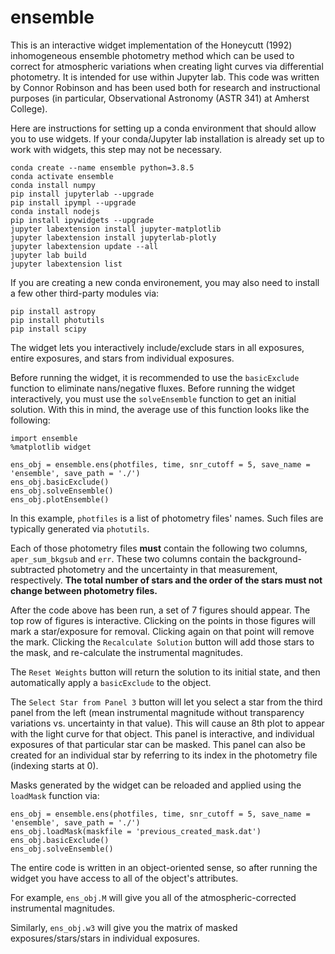 # ensemble

This is an interactive widget implementation of the Honeycutt (1992) inhomogeneous ensemble photometry method which can be used to correct for atmospheric variations when creating light curves via differential photometry.
It is intended for use within Jupyter lab. This code was written by Connor Robinson and has been used both for research and instructional purposes (in particular, Observational Astronomy (ASTR 341) at Amherst College).

Here are instructions for setting up a conda environment that should allow you to use widgets. If your conda/Jupyter lab installation is already set up to work with widgets, this step may not be necessary.

```
conda create --name ensemble python=3.8.5
conda activate ensemble
conda install numpy
pip install jupyterlab --upgrade
pip install ipympl --upgrade
conda install nodejs
pip install ipywidgets --upgrade
jupyter labextension install jupyter-matplotlib
jupyter labextension install jupyterlab-plotly
jupyter labextension update --all
jupyter lab build
jupyter labextension list
```

If you are creating a new conda environement, you may also need to install a few other third-party modules via:

```
pip install astropy
pip install photutils
pip install scipy
```

The widget lets you interactively include/exclude stars in all exposures, entire exposures, and stars from individual exposures.

Before running the widget, it is recommended to use the `basicExclude` function to eliminate nans/negative fluxes.
Before running the widget interactively, you must use the `solveEnsemble` function to get an initial solution. 
With this in mind, the average use of this function looks like the following:

```
import ensemble
%matplotlib widget 

ens_obj = ensemble.ens(photfiles, time, snr_cutoff = 5, save_name = 'ensemble', save_path = './')
ens_obj.basicExclude()
ens_obj.solveEnsemble()
ens_obj.plotEnsemble()
```

In this example, `photfiles` is a list of photometry files' names. Such files are typically generated via `photutils`. 

Each of those photometry files **must** contain the following two columns, `aper_sum_bkgsub` and `err`.
These two columns contain the background-subtracted photometry and the uncertainty in that measurement, respectively. 
**The total number of stars and the order of the stars must not change between photometry files.**

After the code above has been run, a set of 7 figures should appear. The top row of figures is interactive. 
Clicking on the points in those figures will mark a star/exposure for removal. Clicking again on that point will remove the mark.
Clicking the `Recalculate Solution` button will add those stars to the mask, and re-calculate the instrumental magnitudes.

The `Reset Weights` button will return the solution to its initial state, and then automatically apply a `basicExclude` to the object.

The `Select Star from Panel 3` button will let you select a star from the third panel from the left (mean instrumental magnitude without transparency variations vs. uncertainty in that value).
This will cause an 8th plot to appear with the light curve for that object. This panel is interactive, and individual exposures of that particular star can be masked. 
This panel can also be created for an individual star by referring to its index in the photometry file (indexing starts at 0).

Masks generated by the widget can be reloaded and applied using the `loadMask` function via:
```
ens_obj = ensemble.ens(photfiles, time, snr_cutoff = 5, save_name = 'ensemble', save_path = './')
ens_obj.loadMask(maskfile = 'previous_created_mask.dat')
ens_obj.basicExclude()
ens_obj.solveEnsemble()
```
The entire code is written in an object-oriented sense, so after running the widget you have access to all of the object's attributes. 

For example, `ens_obj.M` will give you all of the atmospheric-corrected instrumental magnitudes. 

Similarly, `ens_obj.w3` will give you the matrix of masked exposures/stars/stars in individual exposures. 
